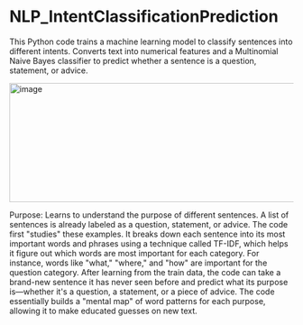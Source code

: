 # NLP_IntentClassificationPrediction
This Python code trains a machine learning model to classify sentences into different intents. Converts text into numerical features and a Multinomial Naive Bayes classifier to predict whether a sentence is a question, statement, or advice.

<img width="780" height="211" alt="image" src="https://github.com/user-attachments/assets/1eda2618-2f67-404d-890a-e51f63c87008" />



Purpose: Learns to understand the purpose of different sentences. A list of sentences is already labeled as a question, statement, or advice. The code first "studies" these examples. It breaks down each sentence into its most important words and phrases using a technique called TF-IDF, which helps it figure out which words are most important for each category. For instance, words like "what," "where," and "how" are important for the question category. After learning from the train data, the code can take a brand-new sentence it has never seen before and predict what its purpose is—whether it's a question, a statement, or a piece of advice. The code essentially builds a "mental map" of word patterns for each purpose, allowing it to make educated guesses on new text.
